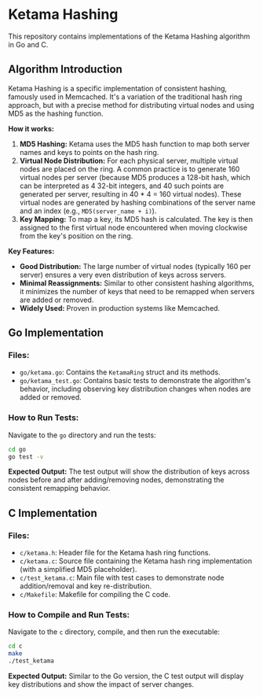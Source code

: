 # Ketama Hashing

This repository contains implementations of the Ketama Hashing algorithm in Go and C.

## Algorithm Introduction

Ketama Hashing is a specific implementation of consistent hashing, famously used in Memcached. It's a variation of the traditional hash ring approach, but with a precise method for distributing virtual nodes and using MD5 as the hashing function.

**How it works:**

1.  **MD5 Hashing:** Ketama uses the MD5 hash function to map both server names and keys to points on the hash ring.
2.  **Virtual Node Distribution:** For each physical server, multiple virtual nodes are placed on the ring. A common practice is to generate 160 virtual nodes per server (because MD5 produces a 128-bit hash, which can be interpreted as 4 32-bit integers, and 40 such points are generated per server, resulting in 40 * 4 = 160 virtual nodes). These virtual nodes are generated by hashing combinations of the server name and an index (e.g., `MD5(server_name + i)`).
3.  **Key Mapping:** To map a key, its MD5 hash is calculated. The key is then assigned to the first virtual node encountered when moving clockwise from the key's position on the ring.

**Key Features:**

*   **Good Distribution:** The large number of virtual nodes (typically 160 per server) ensures a very even distribution of keys across servers.
*   **Minimal Reassignments:** Similar to other consistent hashing algorithms, it minimizes the number of keys that need to be remapped when servers are added or removed.
*   **Widely Used:** Proven in production systems like Memcached.

## Go Implementation

### Files:

*   `go/ketama.go`: Contains the `KetamaRing` struct and its methods.
*   `go/ketama_test.go`: Contains basic tests to demonstrate the algorithm's behavior, including observing key distribution changes when nodes are added or removed.

### How to Run Tests:

Navigate to the `go` directory and run the tests:

```bash
cd go
go test -v
```

**Expected Output:**
The test output will show the distribution of keys across nodes before and after adding/removing nodes, demonstrating the consistent remapping behavior.

## C Implementation

### Files:

*   `c/ketama.h`: Header file for the Ketama hash ring functions.
*   `c/ketama.c`: Source file containing the Ketama hash ring implementation (with a simplified MD5 placeholder).
*   `c/test_ketama.c`: Main file with test cases to demonstrate node addition/removal and key re-distribution.
*   `c/Makefile`: Makefile for compiling the C code.

### How to Compile and Run Tests:

Navigate to the `c` directory, compile, and then run the executable:

```bash
cd c
make
./test_ketama
```

**Expected Output:**
Similar to the Go version, the C test output will display key distributions and show the impact of server changes.
